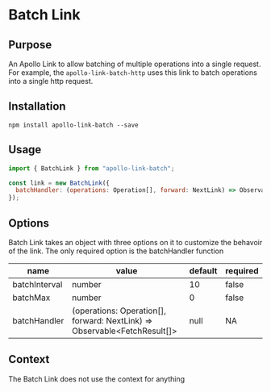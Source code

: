 # Batch Link

## Purpose
An Apollo Link to allow batching of multiple operations into a single request. For example, the `apollo-link-batch-http` uses this link to batch operations into a single http request.

## Installation

`npm install apollo-link-batch --save`

## Usage
```js
import { BatchLink } from "apollo-link-batch";

const link = new BatchLink({
  batchHandler: (operations: Operation[], forward: NextLink) => Observable<FetchResult[]> | null
});
```

## Options
Batch Link takes an object with three options on it to customize the behavoir of the link. The only required option is the batchHandler function

|name|value|default|required|
|---|---|---|---|
|batchInterval|number|10|false|
|batchMax|number|0|false|
|batchHandler|(operations: Operation[], forward: NextLink) => Observable<FetchResult[]> | null|NA|true|

## Context
The Batch Link does not use the context for anything
